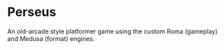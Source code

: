 # Perseus
An old-arcade style platformer game using the custom Roma (gameplay) and Medusa (format) engines.